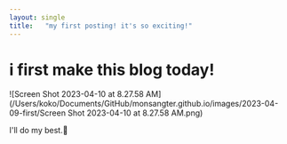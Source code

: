 ```yaml
---
layout: single
title:   "my first posting! it's so exciting!"
---
```


# i first make this blog today!



![Screen Shot 2023-04-10 at 8.27.58 AM](/Users/koko/Documents/GitHub/monsangter.github.io/images/2023-04-09-first/Screen Shot 2023-04-10 at 8.27.58 AM.png)

I'll do my best.🥹

